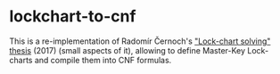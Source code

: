# lockchart-to-cnf

This is a re-implementation of Radomír Černoch's ["Lock-chart solving" thesis](https://github.com/cernoch/mks-dis/blob/master/LockChartSolvingWeb.pdf) (2017) (small aspects of it), allowing to define Master-Key Lock-charts and compile them into CNF formulas. 
